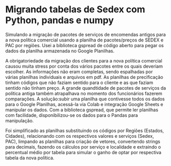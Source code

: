 # Migrando tabelas de Sedex com Python, pandas e numpy
Simulando a migração de pacotes de serviços de encomendas antigos para a nova política comercial usando a planilha de pacotes/preços de SEDEX e PAC por regiões. Usei a biblioteca gspread de código aberto para pegar os dados da planilha armazenada no Google Planilhas.

A obrigatoriedade da migração dos clientes para a nova política comercial causou muita stress por conta dos vários pacotes entre os quais deveriam escolher. As informações não eram completas, sendo espalhadas por várias planilhas individuais e arquivos em pdf. As planilhas de precificação tinham códigos que não faziam sentido para o cliente e as que faziam sentido não tinham preço. A grande quandtidade de pacotes de serviços da política antiga também atrapalhava no momento dos funcionários fazerem comparações. A solução:subir uma planilha que contivesse todos os dados para o Google Planilhas, acessá-la via Colab e integração Google Sheets e manipular os dados. Com a biblioteca gspread, que permite ler planilhas com facilidade, disponibilizou-se os dados para o Pandas para manipulação. 

Foi simplificado as planilhas substituindo os códigos por Regiões (Estados, Cidades), relacionando com os respectivos valores  e serviços (Sedex, PAC), limpando as planilhas para criação de vetores, convertendo strings para decimais, fazendo os cálculos por serviço e localidade e extraindo o percentual médio por tabela para simular o ganho de optar por respectiva tabela da nova política.
